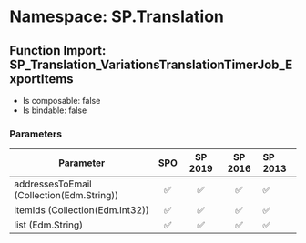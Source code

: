 # Namespace: SP.Translation

## Function Import: SP_Translation_VariationsTranslationTimerJob_ExportItems

- Is composable: false
- Is bindable: false

### Parameters

Parameter | SPO | SP 2019 | SP 2016 | SP 2013
----------|:---:|:-------:|:-------:|:-------
addressesToEmail (Collection(Edm.String)) | ✅ | ✅ | ✅ | ✅
itemIds (Collection(Edm.Int32)) | ✅ | ✅ | ✅ | ✅
list (Edm.String) | ✅ | ✅ | ✅ | ✅